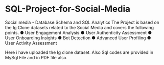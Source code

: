 # SQL-Project-for-Social-Media
Social media - Database Schema and SQL Analytics
The Project is based on the Ig Clone datasets related to the Social Media and covers the following points.
● User Engagement Analysis
● User Authenticity Assessment
● User Onboarding Insights
● Bot Detection
● Advanced User Profiling
● User Activity Assessment

Here i have uploaded the Ig clone dataset. Also Sql codes are provided in  MySql File and in PDF file also.
